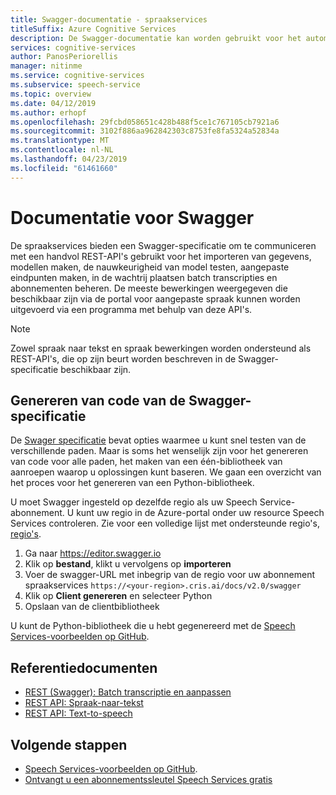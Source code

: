 ```yaml
---
title: Swagger-documentatie - spraakservices
titleSuffix: Azure Cognitive Services
description: De Swagger-documentatie kan worden gebruikt voor het automatisch genereren van SDK's voor een aantal programmeertalen. Alle bewerkingen in onze service worden ondersteund door de Swagger
services: cognitive-services
author: PanosPeriorellis
manager: nitinme
ms.service: cognitive-services
ms.subservice: speech-service
ms.topic: overview
ms.date: 04/12/2019
ms.author: erhopf
ms.openlocfilehash: 29fcbd058651c428b488f5ce1c767105cb7921a6
ms.sourcegitcommit: 3102f886aa962842303c8753fe8fa5324a52834a
ms.translationtype: MT
ms.contentlocale: nl-NL
ms.lasthandoff: 04/23/2019
ms.locfileid: "61461660"
---
```

# <a name="swagger-documentation"></a>Documentatie voor Swagger

De spraakservices bieden een Swagger-specificatie om te communiceren met een handvol REST-API's gebruikt voor het importeren van gegevens, modellen maken, de nauwkeurigheid van model testen, aangepaste eindpunten maken, in de wachtrij plaatsen batch transcripties en abonnementen beheren. De meeste bewerkingen weergegeven die beschikbaar zijn via de portal voor aangepaste spraak kunnen worden uitgevoerd via een programma met behulp van deze API's. 

> [!NOTE]
> Zowel spraak naar tekst en spraak bewerkingen worden ondersteund als REST-API's, die op zijn beurt worden beschreven in de Swagger-specificatie beschikbaar zijn.

## <a name="generating-code-from-the-swagger-specification"></a>Genereren van code van de Swagger-specificatie

De [Swager specificatie](https://cris.ai/swagger/ui/index) bevat opties waarmee u kunt snel testen van de verschillende paden. Maar is soms het wenselijk zijn voor het genereren van code voor alle paden, het maken van een één-bibliotheek van aanroepen waarop u oplossingen kunt baseren. We gaan een overzicht van het proces voor het genereren van een Python-bibliotheek.

U moet Swagger ingesteld op dezelfde regio als uw Speech Service-abonnement. U kunt uw regio in de Azure-portal onder uw resource Speech Services controleren. Zie voor een volledige lijst met ondersteunde regio's, [regio's](regions.md).

1. Ga naar https://editor.swagger.io
2. Klik op **bestand**, klikt u vervolgens op **importeren**
3. Voer de swagger-URL met inbegrip van de regio voor uw abonnement spraakservices `https://<your-region>.cris.ai/docs/v2.0/swagger`
4. Klik op **Client genereren** en selecteer Python
5. Opslaan van de clientbibliotheek

U kunt de Python-bibliotheek die u hebt gegenereerd met de [Speech Services-voorbeelden op GitHub](https://aka.ms/csspeech/samples).

## <a name="reference-docs"></a>Referentiedocumenten

* [REST (Swagger): Batch transcriptie en aanpassen](https://westus.cris.ai/swagger/ui/index)
* [REST API: Spraak-naar-tekst](rest-speech-to-text.md)
* [REST API: Text-to-speech](rest-text-to-speech.md)

## <a name="next-steps"></a>Volgende stappen

* [Speech Services-voorbeelden op GitHub](https://aka.ms/csspeech/samples).
* [Ontvangt u een abonnementssleutel Speech Services gratis](get-started.md)
